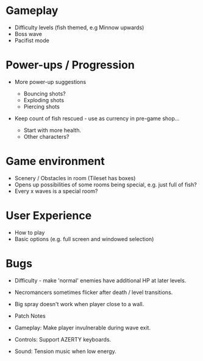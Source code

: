 # Gameplay

* Difficulty levels (fish themed, e.g Minnow upwards)
* Boss wave
* Pacifist mode

# Power-ups / Progression

* More power-up suggestions
  * Bouncing shots?
  * Exploding shots
  * Piercing shots

* Keep count of fish rescued - use as currency in pre-game shop...
  * Start with more health.
  * Other characters?

# Game environment

* Scenery / Obstacles in room (Tileset has boxes)
* Opens up possibilities of some rooms being special, e.g. just full of fish?
* Every x waves is a special room?

# User Experience

* How to play
* Basic options (e.g. full screen and windowed selection)

# Bugs

* Difficulty - make 'normal' enemies have additional HP at later levels.
* Necromancers sometimes flicker after death / level transitions.
* Big spray doesn't work when player close to a wall.

* Patch Notes

* Gameplay: Make player invulnerable during wave exit.
* Controls: Support AZERTY keyboards.
* Sound: Tension music when low energy.
